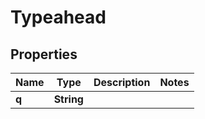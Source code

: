 

# Typeahead

## Properties

Name | Type | Description | Notes
------------ | ------------- | ------------- | -------------
**q** | **String** |  | 



